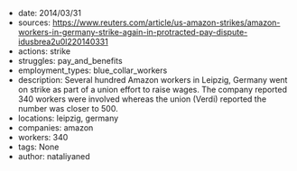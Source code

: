 - date: 2014/03/31
- sources: https://www.reuters.com/article/us-amazon-strikes/amazon-workers-in-germany-strike-again-in-protracted-pay-dispute-idusbrea2u0l220140331
- actions: strike
- struggles: pay_and_benefits
- employment_types: blue_collar_workers
- description: Several hundred Amazon workers in Leipzig, Germany went on strike as part of a union effort to raise wages. The company reported 340 workers were involved whereas the union (Verdi) reported the number was closer to 500.
- locations: leipzig, germany
- companies: amazon
- workers: 340
- tags: None
- author: nataliyaned
